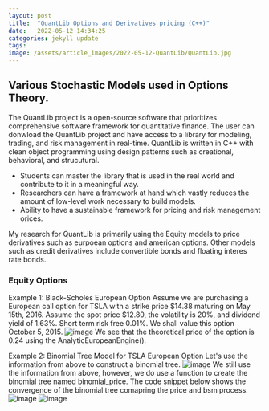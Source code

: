 ```yaml
---
layout: post
title:  "QuantLib Options and Derivatives pricing (C++)"
date:   2022-05-12 14:34:25
categories: jekyll update
tags: 
image: /assets/article_images/2022-05-12-QuantLib/QuantLib.jpg
---
```


## Various Stochastic Models used in Options Theory.

The QuantLib project is a open-source software that prioritizes comprehensive software framework for quantitative finance. The user can donwload the QuantLib project and have access to a library for modeling, trading, and risk management in real-time. QuantLib is written in C++ with clean object programming using design patterns such as creational, behavioral, and strucutural.

  * Students can master the library that is used in the real world and contribute to it in a meaningful way.
  * Researchers can have a framework at hand which vastly reduces the amount of low-level work necessary to build models.
  * Ability to have a sustainable framework for pricing and risk management orices.

My research for QuantLib is primarily using the Equity models to price derivatives such as eurpoean options and american options. Other models such as credit derivatives include convertible bonds and floating interes rate bonds.

### Equity Options

Example 1: Black-Scholes European Option
Assume we are purchasing a European call option for TSLA with a strike price $14.38 maturing on May 15th, 2016. Assume the spot price $12.80, the volatility is 20%, and dividend yield of 1.63%. Short term risk free 0.01%. We shall value this option October 5, 2015.
![image](https://user-images.githubusercontent.com/75659218/212205215-49871f6b-7335-48c0-95d1-d527502ff7c5.png)
We see that the theoretical price of the option is 0.24 using the AnalyticEuropeanEngine().

Example 2: Binomial Tree Model for TSLA European Option
Let's use the information from above to construct a binomial tree.
![image](https://user-images.githubusercontent.com/75659218/212207366-9378679b-f997-4235-a8b0-0b1d1c2431eb.png)
We still use the information from above, however, we do use a function to create the binomial tree named binomial_price. The code snippet below shows the convergence of the binomial tree comapring the price and bsm process.
![image](https://user-images.githubusercontent.com/75659218/212207566-ba9b78a6-ffb8-4f92-baaa-75a1a7c709e8.png)
![image](https://user-images.githubusercontent.com/75659218/212207984-27a43160-9398-4546-9d35-66c0552fb382.png)






